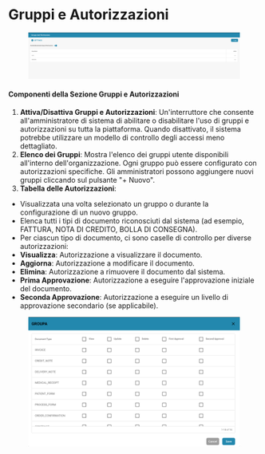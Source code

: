 # Gruppi e Autorizzazioni

<figure><img src="../../../../.gitbook/assets/Bildschirmfoto 2024-05-08 um 08.26.22.png" alt=""><figcaption></figcaption></figure>

#### Componenti della Sezione Gruppi e Autorizzazioni

1. **Attiva/Disattiva Gruppi e Autorizzazioni**: Un'interruttore che consente all'amministratore di sistema di abilitare o disabilitare l'uso di gruppi e autorizzazioni su tutta la piattaforma. Quando disattivato, il sistema potrebbe utilizzare un modello di controllo degli accessi meno dettagliato.
2. **Elenco dei Gruppi**: Mostra l'elenco dei gruppi utente disponibili all'interno dell'organizzazione. Ogni gruppo può essere configurato con autorizzazioni specifiche. Gli amministratori possono aggiungere nuovi gruppi cliccando sul pulsante "+ Nuovo".
3. **Tabella delle Autorizzazioni**:

* Visualizzata una volta selezionato un gruppo o durante la configurazione di un nuovo gruppo.
* Elenca tutti i tipi di documento riconosciuti dal sistema (ad esempio, FATTURA, NOTA DI CREDITO, BOLLA DI CONSEGNA).
* Per ciascun tipo di documento, ci sono caselle di controllo per diverse autorizzazioni:
* **Visualizza**: Autorizzazione a visualizzare il documento.
* **Aggiorna**: Autorizzazione a modificare il documento.
* **Elimina**: Autorizzazione a rimuovere il documento dal sistema.
* **Prima Approvazione**: Autorizzazione a eseguire l'approvazione iniziale del documento.
* **Seconda Approvazione**: Autorizzazione a eseguire un livello di approvazione secondario (se applicabile).



<figure><img src="../../../../.gitbook/assets/Bildschirmfoto 2024-05-08 um 08.26.33.png" alt=""><figcaption></figcaption></figure>

